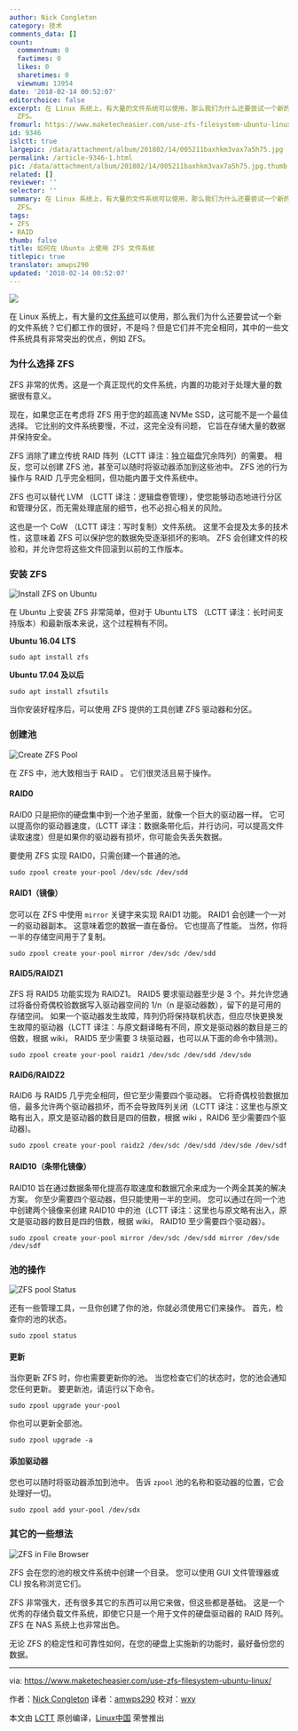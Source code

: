 ```yaml
---
author: Nick Congleton
category: 技术
comments_data: []
count:
  commentnum: 0
  favtimes: 0
  likes: 0
  sharetimes: 0
  viewnum: 13954
date: '2018-02-14 00:52:07'
editorchoice: false
excerpt: 在 Linux 系统上，有大量的文件系统可以使用，那么我们为什么还要尝试一个新的文件系统？它们都工作的很好，不是吗？但是它们并不完全相同，其中的一些文件系统具有非常突出的优点，例如
  ZFS。
fromurl: https://www.maketecheasier.com/use-zfs-filesystem-ubuntu-linux/
id: 9346
islctt: true
largepic: /data/attachment/album/201802/14/005211baxhkm3vax7a5h75.jpg
permalink: /article-9346-1.html
pic: /data/attachment/album/201802/14/005211baxhkm3vax7a5h75.jpg.thumb.jpg
related: []
reviewer: ''
selector: ''
summary: 在 Linux 系统上，有大量的文件系统可以使用，那么我们为什么还要尝试一个新的文件系统？它们都工作的很好，不是吗？但是它们并不完全相同，其中的一些文件系统具有非常突出的优点，例如
  ZFS。
tags:
- ZFS
- RAID
thumb: false
title: 如何在 Ubuntu 上使用 ZFS 文件系统
titlepic: true
translator: amwps290
updated: '2018-02-14 00:52:07'
---
```


![](/data/attachment/album/201802/14/005211baxhkm3vax7a5h75.jpg)


在 Linux 系统上，有大量的[文件系统](https://www.maketecheasier.com/best-linux-filesystem-for-ssd/)可以使用，那么我们为什么还要尝试一个新的文件系统？它们都工作的很好，不是吗？但是它们并不完全相同，其中的一些文件系统具有非常突出的优点，例如 ZFS。


### 为什么选择 ZFS


ZFS 非常的优秀。这是一个真正现代的文件系统，内置的功能对于处理大量的数据很有意义。


现在，如果您正在考虑将 ZFS 用于您的超高速 NVMe SSD，这可能不是一个最佳选择。 它比别的文件系统要慢，不过，这完全没有问题， 它旨在存储大量的数据并保持安全。


ZFS 消除了建立传统 RAID 阵列（LCTT 译注：独立磁盘冗余阵列）的需要。 相反，您可以创建 ZFS 池，甚至可以随时将驱动器添加到这些池中。 ZFS 池的行为操作与 RAID 几乎完全相同，但功能内置于文件系统中。


ZFS 也可以替代 LVM （LCTT 译注：逻辑盘卷管理），使您能够动态地进行分区和管理分区，而无需处理底层的细节，也不必担心相关的风险。


这也是一个 CoW （LCTT 译注：写时复制）文件系统。 这里不会提及太多的技术性，这意味着 ZFS 可以保护您的数据免受逐渐损坏的影响。 ZFS 会创建文件的校验和，并允许您将这些文件回滚到以前的工作版本。


### 安装 ZFS


![Install ZFS on Ubuntu](/data/attachment/album/201802/14/005212gem4smmvrwczhxdh.jpg "Install ZFS on Ubuntu")


在 Ubuntu 上安装 ZFS 非常简单，但对于 Ubuntu LTS （LCTT 译注：长时间支持版本）和最新版本来说，这个过程稍有不同。


**Ubuntu 16.04 LTS**



```
sudo apt install zfs

```

**Ubuntu 17.04 及以后**



```
sudo apt install zfsutils

```

当你安装好程序后，可以使用 ZFS 提供的工具创建 ZFS 驱动器和分区。


### 创建池


![Create ZFS Pool](/data/attachment/album/201802/14/005212t99r9s9pxxp4r991.jpg "Create ZFS Pool")


在 ZFS 中，池大致相当于 RAID 。 它们很灵活且易于操作。


#### RAID0


RAID0 只是把你的硬盘集中到一个池子里面，就像一个巨大的驱动器一样。 它可以提高你的驱动器速度，（LCTT 译注：数据条带化后，并行访问，可以提高文件读取速度）但是如果你的驱动器有损坏，你可能会失丢失数据。


要使用 ZFS 实现 RAID0，只需创建一个普通的池。



```
sudo zpool create your-pool /dev/sdc /dev/sdd

```

#### RAID1（镜像）


您可以在 ZFS 中使用 `mirror` 关键字来实现 RAID1 功能。 RAID1 会创建一个一对一的驱动器副本。 这意味着您的数据一直在备份。 它也提高了性能。 当然，你将一半的存储空间用于了复制。



```
sudo zpool create your-pool mirror /dev/sdc /dev/sdd

```

#### RAID5/RAIDZ1


ZFS 将 RAID5 功能实现为 RAIDZ1。 RAID5 要求驱动器至少是 3 个。并允许您通过将备份奇偶校验数据写入驱动器空间的 1/n（n 是驱动器数），留下的是可用的存储空间。 如果一个驱动器发生故障，阵列仍将保持联机状态，但应尽快更换发生故障的驱动器（LCTT 译注：与原文翻译略有不同，原文是驱动器的数目是三的倍数，根据 wiki， RAID5 至少需要 3 块驱动器，也可以从下面的命令中猜测)。



```
sudo zpool create your-pool raidz1 /dev/sdc /dev/sdd /dev/sde

```

#### RAID6/RAIDZ2


RAID6 与 RAID5 几乎完全相同，但它至少需要四个驱动器。 它将奇偶校验数据加倍，最多允许两个驱动器损坏，而不会导致阵列关闭（LCTT 译注：这里也与原文略有出入，原文是驱动器的数目是四的倍数，根据 wiki ，RAID6 至少需要四个驱动器)。



```
sudo zpool create your-pool raidz2 /dev/sdc /dev/sdd /dev/sde /dev/sdf

```

#### RAID10（条带化镜像）


RAID10 旨在通过数据条带化提高存取速度和数据冗余来成为一个两全其美的解决方案。 你至少需要四个驱动器，但只能使用一半的空间。 您可以通过在同一个池中创建两个镜像来创建 RAID10 中的池（LCTT 译注：这里也与原文略有出入，原文是驱动器的数目是四的倍数，根据 wiki， RAID10 至少需要四个驱动器）。



```
sudo zpool create your-pool mirror /dev/sdc /dev/sdd mirror /dev/sde /dev/sdf

```

### 池的操作


![ZFS pool Status](/data/attachment/album/201802/14/005212sbj96k1bozm1gbgz.jpg "ZFS pool Status")


还有一些管理工具，一旦你创建了你的池，你就必须使用它们来操作。 首先，检查你的池的状态。



```
sudo zpool status

```

#### 更新


当你更新 ZFS 时，你也需要更新你的池。 当您检查它们的状态时，您的池会通知您任何更新。 要更新池，请运行以下命令。



```
sudo zpool upgrade your-pool

```

你也可以更新全部池。



```
sudo zpool upgrade -a

```

#### 添加驱动器


您也可以随时将驱动器添加到池中。 告诉 `zpool` 池的名称和驱动器的位置，它会处理好一切。



```
sudo zpool add your-pool /dev/sdx

```

### 其它的一些想法


![ZFS in File Browser](/data/attachment/album/201802/14/005212ij3vwbvq3zllq030.jpg "ZFS in File Browser")


ZFS 会在您的池的根文件系统中创建一个目录。 您可以使用 GUI 文件管理器或 CLI 按名称浏览它们。


ZFS 非常强大，还有很多其它的东西可以用它来做，但这些都是基础。 这是一个优秀的存储负载文件系统，即使它只是一个用于文件的硬盘驱动器的 RAID 阵列。 ZFS 在 NAS 系统上也非常出色。


无论 ZFS 的稳定性和可靠性如何，在您的硬盘上实施新的功能时，最好备份您的数据。




---


via: <https://www.maketecheasier.com/use-zfs-filesystem-ubuntu-linux/>


作者：[Nick Congleton](https://www.maketecheasier.com/author/nickcongleton/) 译者：[amwps290](https://github.com/amwps290) 校对：[wxy](https://github.com/wxy)


本文由 [LCTT](https://github.com/LCTT/TranslateProject) 原创编译，[Linux中国](https://linux.cn/) 荣誉推出